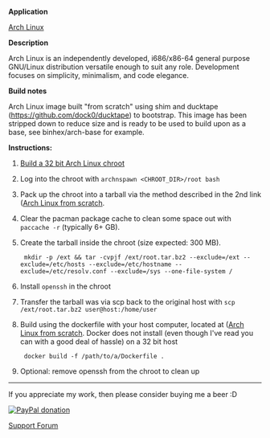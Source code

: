**Application**

[Arch Linux](https://www.archlinux.org/)

**Description**

Arch Linux is an independently developed, i686/x86-64 general purpose GNU/Linux distribution versatile enough to suit any role. Development focuses on simplicity, minimalism, and code elegance.

**Build notes**

Arch Linux image built "from scratch" using shim and ducktape (https://github.com/dock0/ducktape) to bootstrap. This image has been stripped down to reduce size and is ready to be used to build upon as a base, see binhex/arch-base for example.

**Instructions:**

1. [Build a 32 bit Arch Linux chroot](https://wiki.archlinux.org/index.php/Building_32-bit_packages_on_a_64-bit_system)
2. Log into the chroot with `archnspawn <CHROOT_DIR>/root bash`
3. Pack up the chroot into a tarball via the method described in the 2nd link ([Arch Linux from scratch](https://github.com/binhex/arch-scratch). 
4. Clear the pacman package cache to clean some space out with `paccache -r` (typically 6+ GB).
5. Create the tarball inside the chroot (size expected: 300 MB).

        mkdir -p /ext && tar -cvpjf /ext/root.tar.bz2 --exclude=/ext --exclude=/etc/hosts --exclude=/etc/hostname --exclude=/etc/resolv.conf --exclude=/sys --one-file-system /

6. Install `openssh` in the chroot
7. Transfer the tarball was via scp back to the original host with `scp /ext/root.tar.bz2 user@host:/home/user`
8. Build using the dockerfile with your host computer, located at ([Arch Linux from scratch](https://github.com/binhex/arch-scratch). Docker does not install (even though I've read you can with a good deal of hassle) on a 32 bit host

        docker build -f /path/to/a/Dockerfile .

9. Optional: remove openssh from the chroot to clean up
___
If you appreciate my work, then please consider buying me a beer  :D

[![PayPal donation](https://www.paypal.com/en_US/i/btn/btn_donate_SM.gif)](https://www.paypal.com/cgi-bin/webscr?cmd=_s-xclick&hosted_button_id=MM5E27UX6AUU4)

[Support Forum](http://lime-technology.com/forum/index.php?topic=45811.0)
